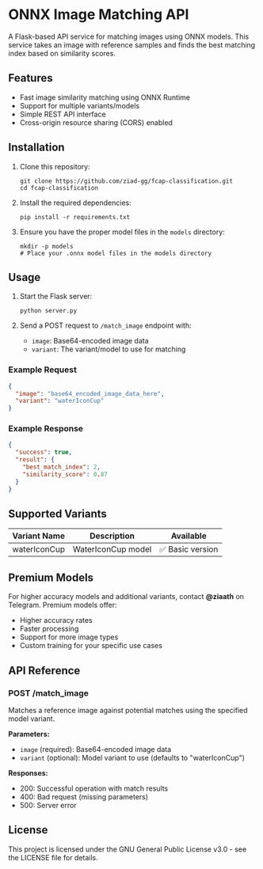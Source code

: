 # ONNX Image Matching API

A Flask-based API service for matching images using ONNX models. This service takes an image with reference samples and finds the best matching index based on similarity scores.

## Features

- Fast image similarity matching using ONNX Runtime
- Support for multiple variants/models
- Simple REST API interface
- Cross-origin resource sharing (CORS) enabled

## Installation

1. Clone this repository:
   ```
   git clone https://github.com/ziad-gg/fcap-classification.git
   cd fcap-classification
   ```

2. Install the required dependencies:
   ```
   pip install -r requirements.txt
   ```

3. Ensure you have the proper model files in the `models` directory:
   ```
   mkdir -p models
   # Place your .onnx model files in the models directory
   ```

## Usage

1. Start the Flask server:
   ```
   python server.py
   ```

2. Send a POST request to `/match_image` endpoint with:
   - `image`: Base64-encoded image data
   - `variant`: The variant/model to use for matching

### Example Request

```json
{
  "image": "base64_encoded_image_data_here",
  "variant": "waterIconCup"
}
```

### Example Response

```json
{
  "success": true,
  "result": {
    "best_match_index": 2,
    "similarity_score": 0.87
  }
}
```

## Supported Variants

| Variant Name | Description | Available |
|--------------|-------------|-----------|
| waterIconCup | WaterIconCup model | ✅ Basic version |

## Premium Models

For higher accuracy models and additional variants, contact **@ziaath** on Telegram. Premium models offer:

- Higher accuracy rates
- Faster processing
- Support for more image types
- Custom training for your specific use cases

## API Reference

### POST /match_image

Matches a reference image against potential matches using the specified model variant.

**Parameters:**
- `image` (required): Base64-encoded image data
- `variant` (optional): Model variant to use (defaults to "waterIconCup")

**Responses:**
- 200: Successful operation with match results
- 400: Bad request (missing parameters)
- 500: Server error

## License

This project is licensed under the GNU General Public License v3.0 - see the LICENSE file for details.